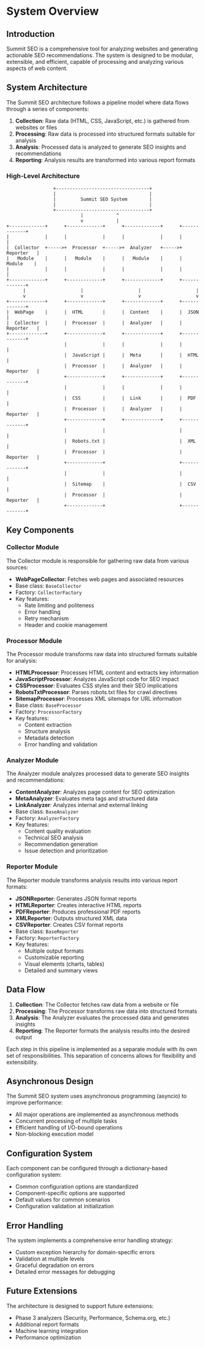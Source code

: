 # System Overview

## Introduction

Summit SEO is a comprehensive tool for analyzing websites and generating actionable SEO recommendations. The system is designed to be modular, extensible, and efficient, capable of processing and analyzing various aspects of web content.

## System Architecture

The Summit SEO architecture follows a pipeline model where data flows through a series of components:

1. **Collection**: Raw data (HTML, CSS, JavaScript, etc.) is gathered from websites or files
2. **Processing**: Raw data is processed into structured formats suitable for analysis
3. **Analysis**: Processed data is analyzed to generate SEO insights and recommendations
4. **Reporting**: Analysis results are transformed into various report formats

### High-Level Architecture

```
                 +----------------------------------+
                 |                                  |
                 |         Summit SEO System        |
                 |                                  |
                 +----------------------------------+
                           |            ^
                           v            |
+-------------+      +-------------+      +-------------+      +-------------+
|             |      |             |      |             |      |             |
|  Collector  +----->+  Processor  +----->+  Analyzer   +----->+  Reporter   |
|   Module    |      |   Module    |      |   Module    |      |   Module    |
|             |      |             |      |             |      |             |
+-------------+      +-------------+      +-------------+      +-------------+
      |                    |                    |                    |
      v                    v                    v                    v
+-------------+      +-------------+      +-------------+      +-------------+
|  WebPage    |      |  HTML       |      |  Content    |      |  JSON       |
|  Collector  |      |  Processor  |      |  Analyzer   |      |  Reporter   |
+-------------+      +-------------+      +-------------+      +-------------+
                     |             |      |             |      |             |
                     |  JavaScript |      |  Meta       |      |  HTML       |
                     |  Processor  |      |  Analyzer   |      |  Reporter   |
                     +-------------+      +-------------+      +-------------+
                     |             |      |             |      |             |
                     |  CSS        |      |  Link       |      |  PDF        |
                     |  Processor  |      |  Analyzer   |      |  Reporter   |
                     +-------------+      +-------------+      +-------------+
                     |             |                           |             |
                     |  Robots.txt |                           |  XML        |
                     |  Processor  |                           |  Reporter   |
                     +-------------+                           +-------------+
                     |             |                           |             |
                     |  Sitemap    |                           |  CSV        |
                     |  Processor  |                           |  Reporter   |
                     +-------------+                           +-------------+
```

## Key Components

### Collector Module

The Collector module is responsible for gathering raw data from various sources:

- **WebPageCollector**: Fetches web pages and associated resources
- Base class: `BaseCollector`
- Factory: `CollectorFactory`
- Key features:
  - Rate limiting and politeness
  - Error handling
  - Retry mechanism
  - Header and cookie management

### Processor Module

The Processor module transforms raw data into structured formats suitable for analysis:

- **HTMLProcessor**: Processes HTML content and extracts key information
- **JavaScriptProcessor**: Analyzes JavaScript code for SEO impact
- **CSSProcessor**: Evaluates CSS styles and their SEO implications
- **RobotsTxtProcessor**: Parses robots.txt files for crawl directives
- **SitemapProcessor**: Processes XML sitemaps for URL information
- Base class: `BaseProcessor`
- Factory: `ProcessorFactory`
- Key features:
  - Content extraction
  - Structure analysis
  - Metadata detection
  - Error handling and validation

### Analyzer Module

The Analyzer module analyzes processed data to generate SEO insights and recommendations:

- **ContentAnalyzer**: Analyzes page content for SEO optimization
- **MetaAnalyzer**: Evaluates meta tags and structured data
- **LinkAnalyzer**: Analyzes internal and external linking
- Base class: `BaseAnalyzer`
- Factory: `AnalyzerFactory`
- Key features:
  - Content quality evaluation
  - Technical SEO analysis
  - Recommendation generation
  - Issue detection and prioritization

### Reporter Module

The Reporter module transforms analysis results into various report formats:

- **JSONReporter**: Generates JSON format reports
- **HTMLReporter**: Creates interactive HTML reports
- **PDFReporter**: Produces professional PDF reports
- **XMLReporter**: Outputs structured XML data
- **CSVReporter**: Creates CSV format reports
- Base class: `BaseReporter`
- Factory: `ReporterFactory`
- Key features:
  - Multiple output formats
  - Customizable reporting
  - Visual elements (charts, tables)
  - Detailed and summary views

## Data Flow

1. **Collection**: The Collector fetches raw data from a website or file
2. **Processing**: The Processor transforms raw data into structured formats
3. **Analysis**: The Analyzer evaluates the processed data and generates insights
4. **Reporting**: The Reporter formats the analysis results into the desired output

Each step in this pipeline is implemented as a separate module with its own set of responsibilities. This separation of concerns allows for flexibility and extensibility.

## Asynchronous Design

The Summit SEO system uses asynchronous programming (asyncio) to improve performance:

- All major operations are implemented as asynchronous methods
- Concurrent processing of multiple tasks
- Efficient handling of I/O-bound operations
- Non-blocking execution model

## Configuration System

Each component can be configured through a dictionary-based configuration system:

- Common configuration options are standardized
- Component-specific options are supported
- Default values for common scenarios
- Configuration validation at initialization

## Error Handling

The system implements a comprehensive error handling strategy:

- Custom exception hierarchy for domain-specific errors
- Validation at multiple levels
- Graceful degradation on errors
- Detailed error messages for debugging

## Future Extensions

The architecture is designed to support future extensions:

- Phase 3 analyzers (Security, Performance, Schema.org, etc.)
- Additional report formats
- Machine learning integration
- Performance optimization 
